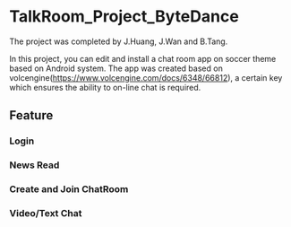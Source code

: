 # TalkRoom_Project_ByteDance

The project was completed by J.Huang, J.Wan and B.Tang.

In this project, you can edit and install a chat room app on soccer theme based on Android system. The app was created based on volcengine(https://www.volcengine.com/docs/6348/66812), a certain key which ensures the ability to on-line chat is required.

## Feature

### Login

### News Read

### Create and Join ChatRoom

### Video/Text Chat

